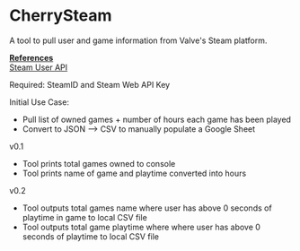 # CherrySteam
A tool to pull user and game information from Valve's Steam platform. 

<b><u>References</u></b>
<br>
<a href="https://developer.valvesoftware.com/wiki/Steam_Web_API#GetPlayerSummaries_.28v0001.29">Steam User API</a>

Required: SteamID and Steam Web API Key

Initial Use Case:
- Pull list of owned games + number of hours each game has been played
- Convert to JSON --> CSV to manually populate a Google Sheet

v0.1
- Tool prints total games owned to console
- Tool prints name of game and playtime converted into hours

v0.2
- Tool outputs total games name where user has above 0 seconds of playtime in game to local CSV file
- Tool outputs total game playtime where where user has above 0 seconds of playtime to local CSV file
